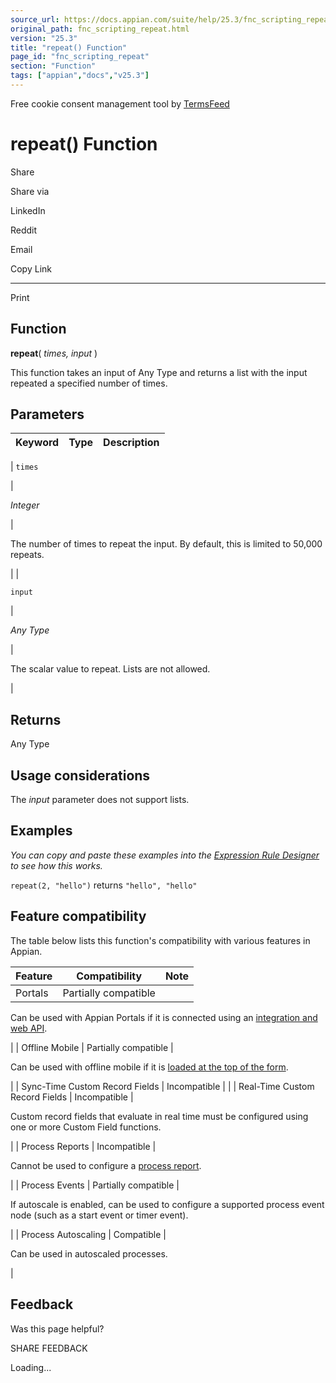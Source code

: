 ```yaml
---
source_url: https://docs.appian.com/suite/help/25.3/fnc_scripting_repeat.html
original_path: fnc_scripting_repeat.html
version: "25.3"
title: "repeat() Function"
page_id: "fnc_scripting_repeat"
section: "Function"
tags: ["appian","docs","v25.3"]
---
```



Free cookie consent management tool by [TermsFeed](https://www.termsfeed.com/)

# repeat() Function

Share

Share via

LinkedIn

Reddit

Email

Copy Link

* * *

Print

## Function

**repeat**( _times, input_ )

This function takes an input of Any Type and returns a list with the input repeated a specified number of times.

## Parameters

| Keyword | Type | Description |
| --- | --- | --- |
|
`times`

 |

_Integer_

 |

The number of times to repeat the input. By default, this is limited to 50,000 repeats.

 |
|

`input`

 |

_Any Type_

 |

The scalar value to repeat. Lists are not allowed.

 |

## Returns

Any Type

## Usage considerations

The _input_ parameter does not support lists.

## Examples

_You can copy and paste these examples into the [Expression Rule Designer](Expression_Rules.html) to see how this works._

`repeat(2, "hello")` returns `"hello", "hello"`

## Feature compatibility

The table below lists this function's compatibility with various features in Appian.

| Feature | Compatibility | Note |
| --- | --- | --- |
| Portals | Partially compatible |
Can be used with Appian Portals if it is connected using an [integration and web API](portals-design.html#using-partially-compatible-functions-and-objects-in-a-portal).

 |
| Offline Mobile | Partially compatible |

Can be used with offline mobile if it is [loaded at the top of the form](offline-mobile-design-best-practices.html#working-with-partially-compatible-functions).

 |
| Sync-Time Custom Record Fields | Incompatible |  |
| Real-Time Custom Record Fields | Incompatible |

Custom record fields that evaluate in real time must be configured using one or more Custom Field functions.

 |
| Process Reports | Incompatible |

Cannot be used to configure a [process report](Process_Reports.html).

 |
| Process Events | Partially compatible |

If autoscale is enabled, can be used to configure a supported process event node (such as a start event or timer event).

 |
| Process Autoscaling | Compatible |

Can be used in autoscaled processes.

 |

## Feedback

Was this page helpful?

SHARE FEEDBACK

Loading...